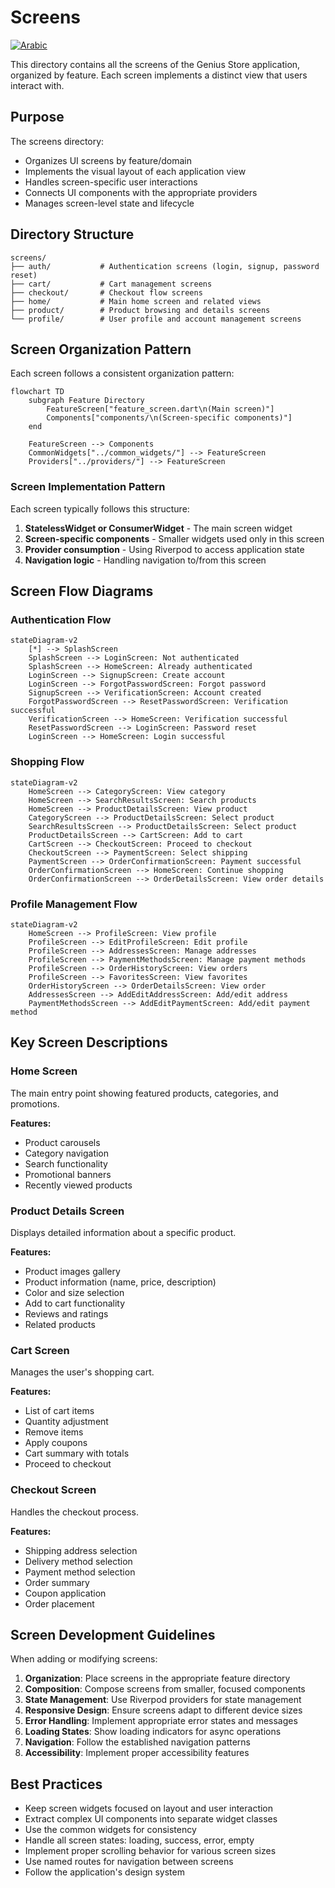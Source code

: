 # Screens

[![Arabic](https://img.shields.io/badge/Language-Arabic-blueviolet?style=for-the-badge)](README-ar.md)

This directory contains all the screens of the Genius Store application, organized by feature. Each screen implements a distinct view that users interact with.

## Purpose

The screens directory:

- Organizes UI screens by feature/domain
- Implements the visual layout of each application view
- Handles screen-specific user interactions
- Connects UI components with the appropriate providers
- Manages screen-level state and lifecycle

## Directory Structure

```text
screens/
├── auth/           # Authentication screens (login, signup, password reset)
├── cart/           # Cart management screens
├── checkout/       # Checkout flow screens
├── home/           # Main home screen and related views
├── product/        # Product browsing and details screens
└── profile/        # User profile and account management screens
```

## Screen Organization Pattern

Each screen follows a consistent organization pattern:

```mermaid
flowchart TD
    subgraph Feature Directory
        FeatureScreen["feature_screen.dart\n(Main screen)"]
        Components["components/\n(Screen-specific components)"]
    end
    
    FeatureScreen --> Components
    CommonWidgets["../common_widgets/"] --> FeatureScreen
    Providers["../providers/"] --> FeatureScreen
```

### Screen Implementation Pattern

Each screen typically follows this structure:

1. **StatelessWidget or ConsumerWidget** - The main screen widget
2. **Screen-specific components** - Smaller widgets used only in this screen
3. **Provider consumption** - Using Riverpod to access application state
4. **Navigation logic** - Handling navigation to/from this screen

## Screen Flow Diagrams

### Authentication Flow

```mermaid
stateDiagram-v2
    [*] --> SplashScreen
    SplashScreen --> LoginScreen: Not authenticated
    SplashScreen --> HomeScreen: Already authenticated
    LoginScreen --> SignupScreen: Create account
    LoginScreen --> ForgotPasswordScreen: Forgot password
    SignupScreen --> VerificationScreen: Account created
    ForgotPasswordScreen --> ResetPasswordScreen: Verification successful
    VerificationScreen --> HomeScreen: Verification successful
    ResetPasswordScreen --> LoginScreen: Password reset
    LoginScreen --> HomeScreen: Login successful
```

### Shopping Flow

```mermaid
stateDiagram-v2
    HomeScreen --> CategoryScreen: View category
    HomeScreen --> SearchResultsScreen: Search products
    HomeScreen --> ProductDetailsScreen: View product
    CategoryScreen --> ProductDetailsScreen: Select product
    SearchResultsScreen --> ProductDetailsScreen: Select product
    ProductDetailsScreen --> CartScreen: Add to cart
    CartScreen --> CheckoutScreen: Proceed to checkout
    CheckoutScreen --> PaymentScreen: Select shipping
    PaymentScreen --> OrderConfirmationScreen: Payment successful
    OrderConfirmationScreen --> HomeScreen: Continue shopping
    OrderConfirmationScreen --> OrderDetailsScreen: View order details
```

### Profile Management Flow

```mermaid
stateDiagram-v2
    HomeScreen --> ProfileScreen: View profile
    ProfileScreen --> EditProfileScreen: Edit profile
    ProfileScreen --> AddressesScreen: Manage addresses
    ProfileScreen --> PaymentMethodsScreen: Manage payment methods
    ProfileScreen --> OrderHistoryScreen: View orders
    ProfileScreen --> FavoritesScreen: View favorites
    OrderHistoryScreen --> OrderDetailsScreen: View order
    AddressesScreen --> AddEditAddressScreen: Add/edit address
    PaymentMethodsScreen --> AddEditPaymentScreen: Add/edit payment method
```

## Key Screen Descriptions

### Home Screen

The main entry point showing featured products, categories, and promotions.

**Features:**

- Product carousels
- Category navigation
- Search functionality
- Promotional banners
- Recently viewed products

### Product Details Screen

Displays detailed information about a specific product.

**Features:**

- Product images gallery
- Product information (name, price, description)
- Color and size selection
- Add to cart functionality
- Reviews and ratings
- Related products

### Cart Screen

Manages the user's shopping cart.

**Features:**

- List of cart items
- Quantity adjustment
- Remove items
- Apply coupons
- Cart summary with totals
- Proceed to checkout

### Checkout Screen

Handles the checkout process.

**Features:**

- Shipping address selection
- Delivery method selection
- Payment method selection
- Order summary
- Coupon application
- Order placement

## Screen Development Guidelines

When adding or modifying screens:

1. **Organization**: Place screens in the appropriate feature directory
2. **Composition**: Compose screens from smaller, focused components
3. **State Management**: Use Riverpod providers for state management
4. **Responsive Design**: Ensure screens adapt to different device sizes
5. **Error Handling**: Implement appropriate error states and messages
6. **Loading States**: Show loading indicators for async operations
7. **Navigation**: Follow the established navigation patterns
8. **Accessibility**: Implement proper accessibility features

## Best Practices

- Keep screen widgets focused on layout and user interaction
- Extract complex UI components into separate widget classes
- Use the common widgets for consistency
- Handle all screen states: loading, success, error, empty
- Implement proper scrolling behavior for various screen sizes
- Use named routes for navigation between screens
- Follow the application's design system
